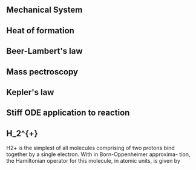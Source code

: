 ## Mechanical System

## Heat of formation

## Beer-Lambert's law

## Mass pectroscopy

## Kepler's law

## Stiff ODE application to reaction

## H_2^{+}
H2+ is the simplest of all molecules comprising of two protons bind together by a single electron.
With in Born-Oppenheimer approxima- tion, the Hamiltonian operator for this molecule, in atomic units, is given by

